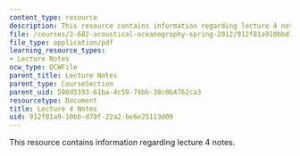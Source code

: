 ```yaml
---
content_type: resource
description: This resource contains information regarding lecture 4 notes.
file: /courses/2-682-acoustical-oceanography-spring-2012/912f81a910bbd70f22a2be6e25113d09_MIT2_682S12_lec04.pdf
file_type: application/pdf
learning_resource_types:
- Lecture Notes
ocw_type: OCWFile
parent_title: Lecture Notes
parent_type: CourseSection
parent_uid: 590d5193-61ba-4c59-74bb-38c0b4762ca3
resourcetype: Document
title: Lecture 4 Notes
uid: 912f81a9-10bb-d70f-22a2-be6e25113d09
---
```

This resource contains information regarding lecture 4 notes.

